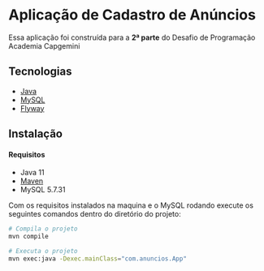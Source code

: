# Aplicação de Cadastro de Anúncios

Essa aplicação foi construída para a **2ª parte** do Desafio de Programação Academia Capgemini



## Tecnologias

* <a href="https://www.oracle.com/java/technologies/javase-documentation.html" >Java</a>
* <a href="https://www.mysql.com/" >MySQL</a>
* <a href="https://flywaydb.org/" >Flyway</a>

## Instalação

#### Requisitos

* Java 11
* <a href="https://maven.apache.org/" >Maven</a>
* MySQL 5.7.31

Com os requisitos instalados na maquina e o MySQL rodando execute os seguintes comandos dentro do diretório do projeto: 

```bash
# Compila o projeto
mvn compile

# Executa o projeto
mvn exec:java -Dexec.mainClass="com.anuncios.App"
```

